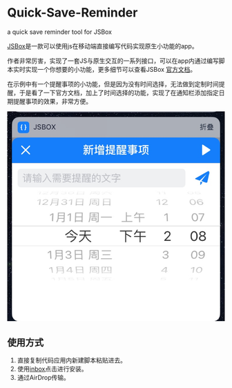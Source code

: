 # Quick-Save-Reminder
a quick save reminder tool for JSBox

[JSBox](https://itunes.apple.com/cn/app/jsbox/id1312014438?mt=8)是一款可以使用js在移动端直接编写代码实现原生小功能的app。

作者非常厉害，实现了一套JS与原生交互的一系列接口，可以在app内通过编写脚本实时实现一个你想要的小功能，更多细节可以查看JSBox [官方文档](https://docs.xteko.com)。

在示例中有一个提醒事项的小功能，但是因为没有时间选择，无法做到定制时间提醒，于是看了一下官方文档，加上了时间选择的功能，实现了在通知栏添加指定日期提醒事项的效果，非常方便。


![img](https://github.com/XDislikeCode/Quick-Save-Reminder/blob/master/IMG_8443.jpg?raw=true)


## 使用方式

1. 直接复制代码应用内新建脚本粘贴进去。
2. 使用[inbox](jsbox://install?url=http%3A%2F%2Ft.cn%2FRYMi2nQ&name=Inbox&icon=icon_019.png)点击进行安装。
3. 通过AirDrop传输。






